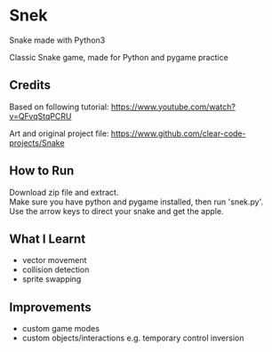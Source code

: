# Snek
Snake made with Python3

Classic Snake game, made for Python and pygame practice

## Credits
Based on following tutorial: https://www.youtube.com/watch?v=QFvqStqPCRU

Art and original project file: https://www.github.com/clear-code-projects/Snake

## How to Run
Download zip file and extract.\
Make sure you have python and pygame installed, then run 'snek.py'.\
Use the arrow keys to direct your snake and get the apple.

## What I Learnt
- vector movement
- collision detection
- sprite swapping

## Improvements
- custom game modes
- custom objects/interactions e.g. temporary control inversion
